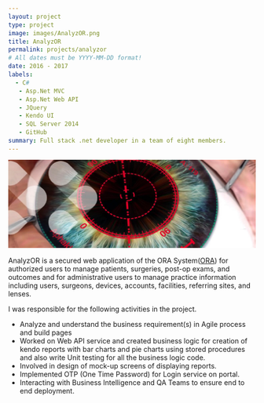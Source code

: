 ```yaml
---
layout: project
type: project
image: images/AnalyzOR.png
title: AnalyzOR
permalink: projects/analyzor
# All dates must be YYYY-MM-DD format!
date: 2016 - 2017
labels:
  - C#
   - Asp.Net MVC
   - Asp.Net Web API
   - JQuery
   - Kendo UI
   - SQL Server 2014
   - GitHub
summary: Full stack .net developer in a team of eight members.
---
```


<img class="ui image" src="../images/AnalyzOR.png">

AnalyzOR is a secured web application of the ORA System(<a href="https://www.myalcon.com/professional/surgical-diagnostics/ora"><i class="large github icon "></i>ORA</a>) for authorized users to manage patients, surgeries, post-op exams, and outcomes and for administrative users to manage practice information including users, surgeons, devices, accounts, facilities, referring sites, and lenses.

I was responsible for the following activities in the project.
<ul>
<li>Analyze and understand the business requirement(s) in Agile process and build pages</li>
<li>Worked on Web API service and created business logic for creation of kendo reports with bar charts and pie charts using stored procedures and also write Unit testing for all the business logic code.</li>
<li>Involved in design of mock-up screens of displaying reports.</li>
<li>Implemented OTP (One Time Password) for Login service on portal.</li>
<li>Interacting with Business Intelligence and QA Teams to ensure end to end deployment.</li>
</ul>



